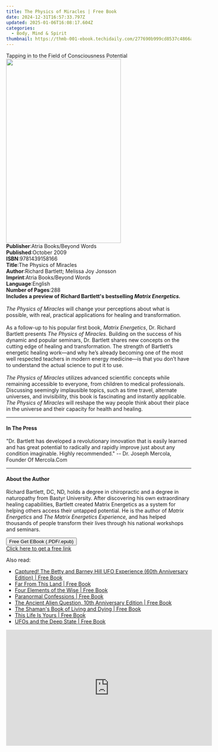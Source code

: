 ```yaml
---
title: The Physics of Miracles | Free Book
date: 2024-12-31T16:57:33.797Z
updated: 2025-01-06T16:08:17.604Z
categories:
  - Body, Mind & Spirit
thumbnail: https://thmb-001-ebook.techidaily.com/277690b999cd8537c4866a701716882278161d9fdd9362da6b3aa875c4cce9eb.jpg
---
```

<main id="book-container">
  <div class="flex flex-col">
    <div class="book-brief flex-1 py-6 px-4 sm:p-6 md:py-10 md:px-8">
      <!-- brief-->
      <div class="book-brief-main">
        Tapping in to the Field of Consciousness Potential
      </div>
    </div>
    <div
      class="book-meta-info flex-1 grid gap-4 col-start-1 col-end-3 row-start-1 sm:mb-6 sm:grid-cols-4 lg:gap-6 lg:col-start-2 lg:row-end-6 lg:row-span-6 lg:mb-0"
    >
      <div
        class="book-meta-info-left place-content-center mt-4 p-4 text-sm leading-6 col-start-2 col-span-2 dark:text-slate-400"
      >
        <img
          class="w-full h-500 object-cover rounded-lg sm:h-255 sm:col-span-2 lg:col-span-full"
          src="https://img-001-ebook.techidaily.com/81da2e2e00157a52f98d4ad4820971208b6e34806b31bbbf0acc36cbb398d122.jpg"
          alt=""
          width="312"
          height="500"
        />
      </div>
      <div
        class="book-meta-info-right mt-2 col-start-1 row-start-2 col-span-3 self-center"
      >
        <!-- meta data  -->
        <div class="flex flex-col px-4 md:px-8">
          <div class="flex-1">
            <strong>Publisher</strong>:<span class="px-2"
              >Atria Books/Beyond Words</span
            >
          </div>
          <div class="flex-1">
            <strong>Published</strong>:<span class="px-2">October 2009</span>
          </div>
          <div class="flex-1">
            <strong>ISBN</strong>:<span class="px-2">9781439158166</span>
          </div>
          <div class="flex-1">
            <strong>Title</strong>:<span class="px-2"
              >The Physics of Miracles</span
            >
          </div>
          <div class="flex-1">
            <strong>Author</strong>:<span class="px-2"
              >Richard Bartlett; Melissa Joy Jonsson</span
            >
          </div>
          <div class="flex-1">
            <strong>Imprint</strong>:<span class="px-2"
              >Atria Books/Beyond Words</span
            >
          </div>
          <div class="flex-1">
            <strong>Language</strong>:<span class="px-2">English</span>
          </div>
          <div class="flex-1">
            <strong>Number of Pages</strong>:<span class="px-2">288</span>
          </div>
        </div>
      </div>
    </div>
    <div class="book-description flex-1 py-6 px-4 sm:p-6 md:py-10 md:px-8">
      <div class="book-description-main">
        <div accordion-content="" id="description">
          <b
            >Includes a preview of Richard Bartlett's bestselling
            <i>Matrix Energetics.</i></b
          ><br /><br /><i>The Physics of Miracles</i> will change your
          perceptions about what is possible, with real, practical applications
          for healing and transformation.<br />
          <br />As a follow-up to his popular first book,
          <i>Matrix Energetics</i>, Dr. Richard Bartlett presents
          <i>The Physics of Miracles</i>. Building on the success of his dynamic
          and popular seminars, Dr. Bartlett shares new concepts on the cutting
          edge of healing and transformation. The strength of Bartlett’s
          energetic healing work—and why he’s already becoming one of the most
          well respected teachers in modern energy medicine—is that you don’t
          have to understand the actual science to put it to use.<br />
          <br /><i>The Physics of Miracles </i>utilizes advanced scientific
          concepts while remaining accessible to everyone, from children to
          medical professionals. Discussing seemingly implausible topics, such
          as time travel, alternate universes, and invisibility, this book is
          fascinating and instantly applicable.
          <i>The Physics of Miracles</i> will reshape the way people think about
          their place in the universe and their capacity for health and healing.
        </div>
        <div class="accordion-fader"></div>
      </div>
    </div>
    <div class="book-excerpts flex-1 py-6 px-4 sm:p-6 md:py-10 md:px-8">
      <!-- excerpts-->
      <div class="book-excerpts-main">
        <hr />
        <h4 class="placeholder placeholder-heading">
          <span>In The Press</span>
        </h4>
        <p>
          "Dr. Bartlett has developed a revolutionary innovation that is easily
          learned and has great potential to radically and rapidly improve just
          about any condition imaginable. Highly recommended." -- Dr. Joseph
          Mercola, Founder Of Mercola.Com
        </p>
      </div>
    </div>
    <div class="book-about-author flex-1 py-6 px-4 sm:p-6 md:py-10 md:px-8">
      <!-- about author-->
      <div class="book-main-author-main">
        <hr />
        <h4 class="placeholder placeholder-heading">
          <span>About the Author</span>
        </h4>
        <p>
          Richard Bartlett, DC, ND, holds a degree in chiropractic and a degree
          in naturopathy from Bastyr University. After discovering his own
          extraordinary healing capabilities, Bartlett created Matrix Energetics
          as a system for helping others access their untapped potential. He is
          the author of <i>Matrix Energetics</i> and
          <i>The Matrix Energetics Experience,</i> and has helped thousands of
          people transform their lives through his national workshops and
          seminars.
        </p>
      </div>
    </div>
    <div class="book-free-get flex-1 py-6 px-4 sm:p-6 md:py-10 md:px-8">
      <button
        id="btn-free-get"
        class="bg-blue-500 hover:bg-blue-700 text-white font-bold py-2 px-4 rounded"
      >
        Free Get EBook (.PDF/.epub)
      </button>
      <div id="countdown-display" class="px-2 text-lg mt-2"></div>
      <a
        id="free-link"
        class="hidden bg-blue-500 hover:bg-blue-700 text-white font-bold py-2 px-4 rounded"
        href="https://www.ebooks.com/en-us/book/461956/the-physics-of-miracles/richard-bartlett/"
        target="_blank"
        >Click here to get a free link</a
      >
    </div>
    <script>
      let countdownTime = 0;
      let countdownInterval = null;
      document
        .getElementById('btn-free-get')
        .addEventListener('click', startCountdown);
      function startCountdown() {
        countdownTime = new Date().getTime() + 60000 * 3;
        countdownInterval = setInterval(updateCountdown, 1000);
        document.getElementById('btn-free-get').disabled = true;
        document
          .getElementById('btn-free-get')
          .classList.add('bg-gray-500', 'cursor-not-allowed');
      }
      function updateCountdown() {
        let currentTime = new Date().getTime();
        let timeLeft = countdownTime - currentTime;
        let secondsLeft = Math.floor(timeLeft / 1000);
        document.getElementById('countdown-display').innerHTML =
          `Remaining time: ${secondsLeft} seconds.`;
        if (secondsLeft <= 0) {
          clearInterval(countdownInterval);
          document.getElementById('btn-free-get').classList.add('hidden');
          document.getElementById('free-link').classList.remove('hidden');
          document.getElementById('countdown-display').innerHTML = '';
        }
      }
    </script>
  </div>
</main>

<ins class="adsbygoogle"
      style="display:block"
      data-ad-client="ca-pub-7571918770474297"
      data-ad-slot="8358498916"
      data-ad-format="auto"
      data-full-width-responsive="true"></ins>
    

<span class="atpl-alsoreadstyle">Also read:</span>
<div><ul>
<li><a href="https://novels-ebooks.techidaily.com/210117957-9781632657480-captured-the-betty-and-barney-hill-ufo-experience-60th-anniversary-edition/"><u>Captured! The Betty and Barney Hill UFO Experience (60th Anniversary Edition) | Free Book</u></a></li>
<li><a href="https://novels-ebooks.techidaily.com/210117955-9780892546893-far-from-this-land/"><u>Far From This Land | Free Book</u></a></li>
<li><a href="https://novels-ebooks.techidaily.com/210117967-9781633411852-four-elements-of-the-wise/"><u>Four Elements of the Wise | Free Book</u></a></li>
<li><a href="https://novels-ebooks.techidaily.com/210117962-9781612834658-paranormal-confessions/"><u>Paranormal Confessions | Free Book</u></a></li>
<li><a href="https://novels-ebooks.techidaily.com/210117960-9781632657428-the-ancient-alien-question-10th-anniversary-edition/"><u>The Ancient Alien Question, 10th Anniversary Edition | Free Book</u></a></li>
<li><a href="https://novels-ebooks.techidaily.com/210117956-9781612834665-the-shamans-book-of-living-and-dying/"><u>The Shaman's Book of Living and Dying | Free Book</u></a></li>
<li><a href="https://novels-ebooks.techidaily.com/210117964-9781612834481-this-life-is-yours/"><u>This Life Is Yours | Free Book</u></a></li>
<li><a href="https://novels-ebooks.techidaily.com/210117966-9781632657459-ufos-and-the-deep-state/"><u>UFOs and the Deep State | Free Book</u></a></li>
</ul></div>

<!-- affiliate ads begin -->
<iframe width="560" height="315" src="https://www.youtube.com/embed/PD0vq5qAYkw?si=5H3KWtCfUOYg1Nlv" title="YouTube video player" frameborder="0" allow="accelerometer; autoplay; clipboard-write; encrypted-media; gyroscope; picture-in-picture; web-share" referrerpolicy="strict-origin-when-cross-origin" allowfullscreen></iframe>
<!-- affiliate ads end -->

